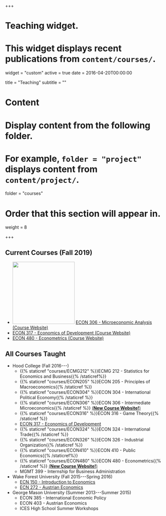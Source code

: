 +++
# Teaching widget.
# This widget displays recent publications from `content/courses/`.
widget = "custom"
active = true
date = 2016-04-20T00:00:00

title = "Teaching"
subtitle = ""

# Content
# Display content from the following folder.
# For example, `folder = "project"` displays content from `content/project/`.
folder = "courses"

# Order that this section will appear in.
weight = 8

+++

## Current Courses (Fall 2019)
* <img src="https://ryansafner.com/img/micro_hex.png" alt="" width="200"/> [ECON 306 - Microeconomic Analysis (Course Website)](http://microf19.classes.ryansafner.com)
* [ECON 317 - Economics of Development (Course Website)](http://devf19.classes.ryansafner.com)
* [ECON 480 - Econometrics (Course Website)](http://metricsf19.classes.ryansafner.com)

## All Courses Taught
* Hood College (Fall 2016---)
  - {{% staticref "courses/ECMG212" %}}ECMG 212 - Statistics for Economics and Business{{% /staticref%}}
  - {{% staticref "courses/ECON205" %}}ECON 205 - Principles of Macroeconomics{{% /staticref %}}
  - {{% staticref "courses/ECON304" %}}ECON 304 - International Political Economy{{% /staticref %}}
  - {{% staticref "courses/ECON306" %}}ECON 306 - Intermediate Microeconomics{{% /staticref %}} [(**New Course Website!**)](http://microf19.classes.ryansafner.com)
  - {{% staticref "courses/ECON316" %}}ECON 316 - Game Theory{{% /staticref %}}
  - [ECON 317 - Economics of Development](developmentf19.classes.ryansafner.com)
  - {{% staticref "courses/ECON324" %}}ECON 324 - International Trade{{% /staticref %}}
  - {{% staticref "courses/ECON326" %}}ECON 326 - Industrial Organization{{% /staticref %}}
  - {{% staticref "courses/ECON410" %}}ECON 410 - Public Economics{{% /staticref%}}
  - {{% staticref "courses/ECON480" %}}ECON 480 - Econometrics{{% /staticref %}} [(**New Course Website!**)](http://metricsf19.classes.ryansafner.com)
  - MGMT 399 - Internship for Business Administration 
* Wake Forest University (Fall 2015---Spring 2016)
  - [ECN 150 - Introduction to Economics](https://www.dropbox.com/s/w03rizmeov387tb/ECN_150C_Syllabus_Safner.pdf?dl=0)
  - [ECN 272 - Austrian Economics](https://www.dropbox.com/s/f1ddw84rggv7zod/Austrian_Economics_Syllabus.pdf?dl=0)
* George Mason University (Summer 2013---Summer 2015)
  - ECON 385 - International Economic Policy
  - ECON 403 - Austrian Economics
  - ICES High School Summer Workshops 


